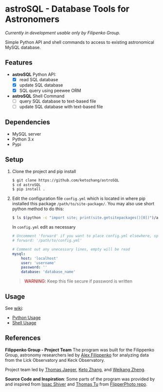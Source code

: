 # astroSQL - Database Tools for Astronomers
_Currently in development usable only by Filipenko Group._

Simple Python API and shell commands to access to existing astronomical MySQL database.

## Features
* **astroSQL** Python API:
    - [x] read SQL database
    - [x] update SQL database
    - [x] SQL query using peewee ORM
* **astroSQL** Shell Command
    - [ ]  query SQL database to text-based file
    - [ ]  update SQL database with text-based file

## Dependencies
* MySQL server
* Python 3.x
* Pypi

## Setup

1. Clone the project and pip install

    ```sh
    $ git clone https://github.com/ketozhang/astroSQL
    $ cd astroSQL
    $ pip install .
    ```

2. Edit the configuration file `config.yml` which is located in where pip installed this package `/path/to/site-package/`. You may also use short python method to do this:

    ```bash
    $ ls $(python -c "import site; print(site.getsitepackages()[0])")/astrosql
    ```

    In `config.yml` edit as necessary

    ```yml
    # Uncomment 'forward' if you want to place config.yml elsewhere, specify the file path (maybe `~/.astrosql/config.yml` ?)
    # forward: '/path/to/config.yml'

    # Comment out any unecessary lines, empty will be read
    mysql:
        host: 'localhost'
        user: 'username'
        password: ''
        database: 'database_name'
    ```

    > <span style="color:rgb(200,0,0)">WARNING:</span> Keep this file secure if password is written

## Usage

See [wiki](https://github.com/ketozhang/astroSQL/wiki):

* [Python Usage](https://github.com/ketozhang/astroSQL/wiki/Python-Usage)
* [Shell Usage](https://github.com/ketozhang/astroSQL/wiki/Shell-Usage)

## References
**Filippenko Group - Project Team**
The program was built for the Filippenko Group, astronomy researchers led by [Alex Filippenko](https://astro.berkeley.edu/faculty-profile/alex-filippenko) for analyzing data from the Lick Observatory and Keck Observatory.

Project team led by [Thomas Jaeger](https://astro.berkeley.edu/researcher-profile/3420275-thomas-de-jaeger), [Keto Zhang](https://github.com/ketozhang), and [Weikang Zheng](https://astro.berkeley.edu/researcher-profile/2358133-weikang-zheng).

**Source Code and Inspiration**:
Some parts of the program was provided by and inspired from [Issac Shiver](https://github.com/ishivvers) and [Thomas Tu](https://github.com/thomastu) from [FlipperPhoto repo](https://github.com/ketozhang/FlipperPhoto/tree/master/flipp/libs).
